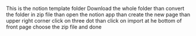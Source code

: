 This is the notion template folder  Download the whole folder than convert the folder in zip file than open the notion app than create the new page than upper right corner click on three dot than click on import at he bottom of front page choose the zip file and done

